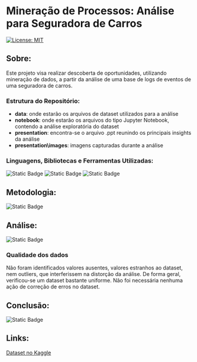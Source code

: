 
# Mineração de Processos: Análise para Seguradora de Carros

[![License: MIT](https://img.shields.io/badge/License-MIT-black.svg)](https://opensource.org/licenses/MIT)

## Sobre:
Este projeto visa realizar descoberta de oportunidades, utilizando mineração de dados, a partir da análise de uma base de logs de eventos de uma seguradora de carros.

### Estrutura do Repositório:
* **data**: onde estarão os arquivos de dataset utilizados para a análise
* **notebook**: onde estarão os arquivos do tipo Jupyter Notebook, contendo a análise exploratória do dataset
* **presentation**: encontra-se o arquivo .ppt reunindo os principais insights da análise
* **presentation\images**: imagens capturadas durante a análise

### Linguagens, Bibliotecas e Ferramentas Utilizadas:
![Static Badge](https://img.shields.io/badge/Python-black?logo=python) ![Static Badge](https://img.shields.io/badge/Pandas-black?logo=pandas) ![Static Badge](https://img.shields.io/badge/PMTK-black)


## Metodologia:
![Static Badge](https://img.shields.io/badge/em%20andamento...-darkblue)



## Análise:
![Static Badge](https://img.shields.io/badge/em%20andamento...-darkblue)

### Qualidade dos dados
Não foram identificados valores ausentes, valores estranhos ao dataset, nem outliers, que interferissem na distorção da análise. De forma geral, verificou-se um dataset bastante uniforme. Não foi necessária nenhuma ação de correção de erros no dataset.

<!-- Com o método .value_counts(), que faz a contagem de frequência dos valores únicos da variável declarada, e retorna por padrão os resultados em ordem descrescente, verificou-se quais variáveis possuíam distribuição com maior variação das frequências. 

Após essa verificação, os valores que apresentaram maior variação (adjuster_name, claimant_name, user_type, agent_name, claim_amount), foram plotados em histogramas. -->

<!-- Para os demais valores, que apresentaram pouca variação de frequências, optou-se por não explorar os dados. Como disclaimer, é válido ressaltar que em um cenário real para um dataset de logs de eventos, dificilmente encontra-se tamanha padronização e constância dos dados. Por exemplo, ao analisar a contagem dos valores únicos da coluna Case_ID, pôde-se verificar que todos os cases únicos possuem exatamente seis (6) atividades, indicando estabilidade e consistência no dataset.
<br><img src="./presentation/images/qualidadeDados_caseId.png"><br> -->




## Conclusão:
![Static Badge](https://img.shields.io/badge/em%20andamento...-darkblue)

## Links:
[Dataset no Kaggle](https://www.kaggle.com/datasets/carlosalvite/car-insurance-claims-event-log-for-process-mining?resource=download)